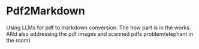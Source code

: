 # Pdf2Markdown
Using LLMs for pdf to markdown conversion. The how part is in the works. ANd also addressing the pdf images and scanned pdfs problem(elephant in the room)
